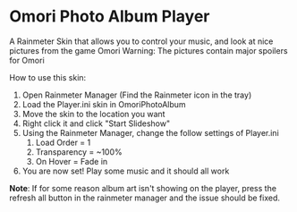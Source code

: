 # Omori Photo Album Player
A Rainmeter Skin that allows you to control your music, and look at nice pictures from the game Omori
Warning: The pictures contain major spoilers for Omori

How to use this skin:

1. Open Rainmeter Manager (Find the Rainmeter icon in the tray)
2. Load the Player.ini skin in OmoriPhotoAlbum
3. Move the skin to the location you want
4. Right click it and click "Start Slideshow"
5. Using the Rainmeter Manager, change the follow settings of Player.ini
	1. Load Order = 1
	2. Transparency = ~100%
	3. On Hover = Fade in
6. You are now set! Play some music and it should all work

**Note**: 	If for some reason album art isn't showing on the player, 
	press the refresh all button in the rainmeter manager
	and the issue should be fixed.
